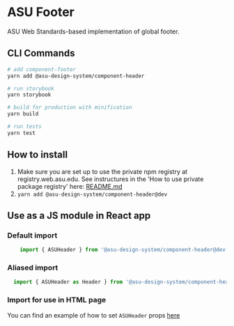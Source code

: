 # ASU Footer
ASU Web Standards-based implementation of global footer.

## CLI Commands

``` bash
# add component-footer
yarn add @asu-design-system/component-header

# run storybook
yarn storybook

# build for production with minification
yarn build

# run tests
yarn test

```

## How to install

1. Make sure you are set up to use the private npm registry at registry.web.asu.edu. See instructures in the 'How to use private package registry' here: [README.md](../../README.md)
2. ```yarn add @asu-design-system/component-header@dev```


## Use as a JS module in React app

### Default import
```JAVASCRIPT
    import { ASUHeader } from '@asu-design-system/component-header@dev'
```

### Aliased import
```JAVASCRIPT
  import { ASUHeader as Header } from '@asu-design-system/component-header@dev'
```

### Import for use in HTML page
You can find an example of how to set `ASUHeader` props [here](/packages/component-header/examples/global-header.html)
